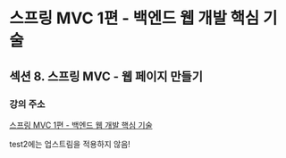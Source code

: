 # 스프링 MVC 1편 - 백엔드 웹 개발 핵심 기술

## 섹션 8. 스프링 MVC - 웹 페이지 만들기

### 강의 주소
[스프링 MVC 1편 - 백엔드 웹 개발 핵심 기술](https://inf.run/ERwic)

test2에는 업스트림을 적용하지 않음!